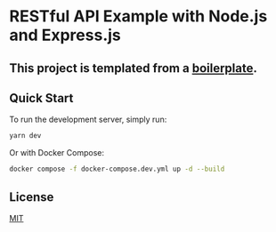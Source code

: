 # RESTful API Example with Node.js and Express.js

## This project is templated from a  [boilerplate](https://github.com/hagopj13/node-express-boilerplate).

## Quick Start

To run the development server, simply run:

```bash
yarn dev
```

Or with Docker Compose:

```bash
docker compose -f docker-compose.dev.yml up -d --build
```

## License

[MIT](LICENSE)
